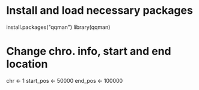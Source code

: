 # Install and load necessary packages
install.packages("qqman")
library(qqman)

# Change chro. info, start and end location
chr <- 1
start_pos <- 50000
end_pos <- 100000

